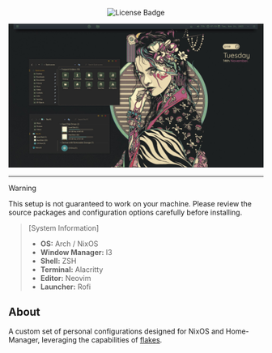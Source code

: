 
<p align="center">
  <img src="https://img.shields.io/github/license/raexera/yuki" alt="License Badge"  height="20"/>
</p>

<p align="center">
  <a href="#">
    <img src="assets/ezgif-1-4bc10b931c.jpg" title="Banner"/>
  </a>
</p>

<hr>


> [!WARNING]  
> This setup is not guaranteed to work on your machine. 
> Please review the source packages and configuration options carefully before installing.

> [System Information]  
> - **OS:** Arch / NixOS 
> - **Window Manager:** I3  
> - **Shell:** ZSH  
> - **Terminal:** Alacritty  
> - **Editor:** Neovim  
> - **Launcher:** Rofi  





## About

A custom set of personal configurations designed for NixOS and Home-Manager, leveraging the capabilities of [flakes](https://nixos.wiki/wiki/Flakes).
